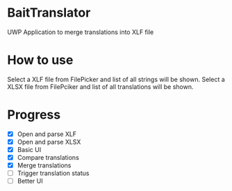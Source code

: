 # BaitTranslator
UWP Application to merge translations into XLF file
# How to use
Select a XLF file from FilePicker and list of all strings will be shown.
Select a XLSX file from FilePciker and list of all translations will be shown.
# Progress

- [x] Open and parse XLF
- [x] Open and parse XLSX
- [x] Basic UI
- [x] Compare translations
- [x] Merge translations
- [ ] Trigger translation status
- [ ] Better UI
